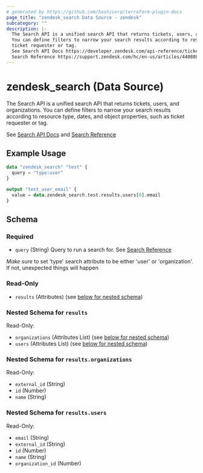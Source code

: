 ```yaml
---
# generated by https://github.com/hashicorp/terraform-plugin-docs
page_title: "zendesk_search Data Source - zendesk"
subcategory: ""
description: |-
  The Search API is a unified search API that returns tickets, users, and organizations.
  You can define filters to narrow your search results according to resource type, dates, and object properties, such as
  ticket requester or tag.
  See Search API Docs https://developer.zendesk.com/api-reference/ticketing/ticket-management/search/ and
  Search Reference https://support.zendesk.com/hc/en-us/articles/4408886879258-Zendesk-Support-search-reference
---
```


# zendesk_search (Data Source)

The Search API is a unified search API that returns tickets, users, and organizations. 
You can define filters to narrow your search results according to resource type, dates, and object properties, such as 
ticket requester or tag. 

See [Search API Docs](https://developer.zendesk.com/api-reference/ticketing/ticket-management/search/) and
[Search Reference](https://support.zendesk.com/hc/en-us/articles/4408886879258-Zendesk-Support-search-reference)

## Example Usage

```terraform
data "zendesk_search" "test" {
  query = "type:user"
}

output "test_user_email" {
  value = data.zendesk_search.test.results.users[0].email
}
```

<!-- schema generated by tfplugindocs -->
## Schema

### Required

- `query` (String) Query to run a search for. 
See [Search Reference](https://support.zendesk.com/hc/en-us/articles/4408886879258-Zendesk-Support-search-reference)

*Make sure* to set 'type' search attribute to be either 'user' or 'organization'. If not, unexpected things will happen

### Read-Only

- `results` (Attributes) (see [below for nested schema](#nestedatt--results))

<a id="nestedatt--results"></a>
### Nested Schema for `results`

Read-Only:

- `organizations` (Attributes List) (see [below for nested schema](#nestedatt--results--organizations))
- `users` (Attributes List) (see [below for nested schema](#nestedatt--results--users))

<a id="nestedatt--results--organizations"></a>
### Nested Schema for `results.organizations`

Read-Only:

- `external_id` (String)
- `id` (Number)
- `name` (String)


<a id="nestedatt--results--users"></a>
### Nested Schema for `results.users`

Read-Only:

- `email` (String)
- `external_id` (String)
- `id` (Number)
- `name` (String)
- `organization_id` (Number)

